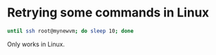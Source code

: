 # Retrying some commands in Linux

```bash
until ssh root@mynewvm; do sleep 10; done
```

Only works in Linux.